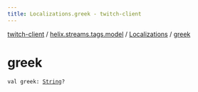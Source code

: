 ```yaml
---
title: Localizations.greek - twitch-client
---
```


[twitch-client](../../index.html) / [helix.streams.tags.model](../index.html) / [Localizations](index.html) / [greek](./greek.html)

# greek

`val greek: `[`String`](https://kotlinlang.org/api/latest/jvm/stdlib/kotlin/-string/index.html)`?`